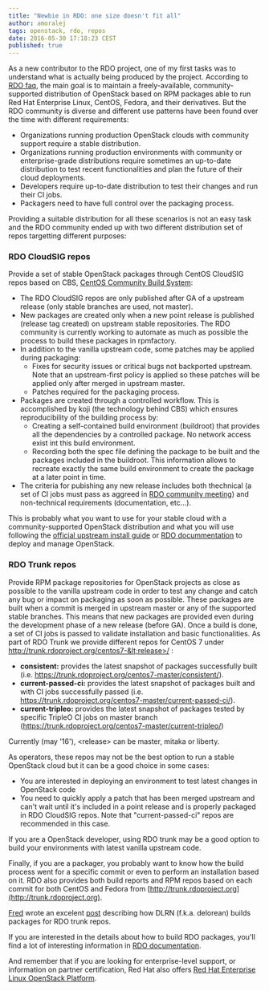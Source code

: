 ```yaml
---
title: "Newbie in RDO: one size doesn't fit all"
author: amoralej
tags: openstack, rdo, repos
date: 2016-05-30 17:18:23 CEST
published: true
---
```


As a new contributor to the RDO project, one of my first tasks was to understand what is actually being produced by the project. According to [RDO faq](https://www.rdoproject.org/rdo/faq/), the main goal is to maintain a freely-available, community-supported distribution of OpenStack based on RPM packages able to run Red Hat Enterprise Linux, CentOS, Fedora, and their derivatives. But the RDO community is diverse and different use patterns have been found over the time with different requirements:

- Organizations running production OpenStack clouds with community support require a stable distribution.
- Organizations running production environments with community or enterprise-grade distributions require sometimes an up-to-date distribution to test recent functionalities and plan the future of their cloud deployments.
- Developers require up-to-date distribution to test their changes and run their CI jobs.
- Packagers need to have full control over the packaging process.

Providing a suitable distribution for all these scenarios is not an easy task and the RDO community ended up with two different distribution set of repos targetting different purposes:

### RDO CloudSIG repos
Provide a set of stable OpenStack packages through CentOS CloudSIG repos based on CBS, [CentOS Community Build System](https://wiki.centos.org/HowTos/CommunityBuildSystem):

- The RDO CloudSIG repos are only published after GA of a upstream release (only stable branches are used, not master).
- New packages are created only when a new point release is published (release tag created) on upstream stable repositories. The RDO community is currently working to automate as much as possible the process to build these packages in rpmfactory.
- In addition to the vanilla upstream code, some patches may be applied during packaging:
  - Fixes for security issues or critical bugs not backported upstream. Note that an upstream-first policy is applied so these patches will be applied only after merged in upstream master.
  - Patches required for the packaging process.
- Packages are created through a controlled workflow. This is accomplished by koji (the technology behind CBS) which ensures reproducibility of the building process by:
  - Creating a self-contained build environment (buildroot) that provides all the dependencies by a controlled package. No network access exist int this build environment.
  - Recording both the spec file defining the package to be built and the packages included in the buildroot. This information allows to recreate exactly the same build environment to create the package at a later point in time.
- The criteria for pubishing any new release includes both thechnical (a set of CI jobs must pass as aggreed in [RDO community meeting](https://meetbot.fedoraproject.org/rdo/2016-04-06/rdo_meeting_%282016-04-06%29.2016-04-06-15.00.html)) and non-technical requirements (documentation, etc...).

This is probably what you want to use for your stable cloud with a community-supported OpenStack distribution and what you will use following the [official upstream install guide](http://docs.openstack.org/mitaka/install-guide-rdo/environment-packages.html) or [RDO docummentation](https://www.rdoproject.org/install/) to deploy and manage OpenStack.


### RDO Trunk repos
Provide RPM package repositories for OpenStack projects as close as possible to the vanilla upstream code in order to test any change and catch any bug or impact on packaging as soon as possible. These packages are built when a commit is merged in upstream master or any of the supported stable branches. This means that new packages are provided even during the development phase of a new release (before GA). Once a build is done, a set of CI jobs is passed to validate installation and basic functionalities. As part of RDO Trunk we provide different repos for CentOS 7 under http://trunk.rdoproject.org/centos7-&lt;release>/ :

- **consistent:** provides the latest snapshot of packages successfully built (i.e. https://trunk.rdoproject.org/centos7-master/consistent/).
- **current-passed-ci:** provides the latest snapshot of packages built and with CI jobs successfully passed (i.e. https://trunk.rdoproject.org/centos7-master/current-passed-ci/).
- **current-tripleo:** provides the latest snapshot of packages tested by specific TripleO CI jobs on master branch (https://trunk.rdoproject.org/centos7-master/current-tripleo/)

Currently (may '16'), &lt;release> can be master, mitaka or liberty.

As operators, these repos may not be the best option to run a stable OpenStack cloud but it can be a good choice in some cases:

- You are interested in deploying an environment to test latest changes in OpenStack code
- You need to quickly apply a patch that has been merged upstream and can't wait until it's included in a point release and is properly packaged in RDO CloudSIG repos. Note that "current-passed-ci" repos are recommended in this case.

If you are a OpenStack developer, using RDO trunk may be a good option to build your environments with latest vanilla upstream code.

Finally, if you are a packager, you probably want to know how the build process went for a specific commit or even to perform an installation based on it. RDO also provides both build reports and RPM repos based on each commit for both CentOS and Fedora from [http://trunk.rdoproject.org](http://trunk.rdoproject.org).

[Fred](http://blogs.rdoproject.org/author/fred) wrote an excelent [post](http://blogs.rdoproject.org/7834/delorean-openstack-packages-from-the-future) describing how DLRN (f.k.a. delorean) builds packages for RDO trunk repos.

If you are interested in the details about how to build RDO packages, you'll find a lot of interesting information in [RDO documentation](https://www.rdoproject.org/documentation/packaging/).

And remember that if you are looking for enterprise-level support, or information on partner certification, Red Hat also offers [Red Hat Enterprise Linux OpenStack Platform](https://redhat.com/openstack).
